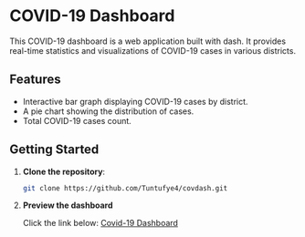 # COVID-19 Dashboard 


This COVID-19 dashboard is a web application built with dash. It provides real-time statistics and visualizations of COVID-19 cases in various districts.

## Features

- Interactive bar graph displaying COVID-19 cases by district.
- A pie chart showing the distribution of cases.
- Total COVID-19 cases count.


## Getting Started


1. **Clone the repository**:

   ```bash
   git clone https://github.com/Tuntufye4/covdash.git


2. **Preview the dashboard**
   
   Click the link below:
   [Covid-19 Dashboard](https://covdash.onrender.com/)
  
